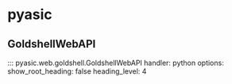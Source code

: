 # pyasic
## GoldshellWebAPI
::: pyasic.web.goldshell.GoldshellWebAPI
    handler: python
    options:
        show_root_heading: false
        heading_level: 4
